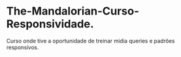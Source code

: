 # The-Mandalorian-Curso-Responsividade.

Curso onde tive a oportunidade de treinar midia queries e padrões responsivos.
